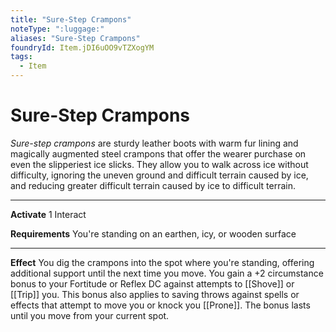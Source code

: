 ```yaml
---
title: "Sure-Step Crampons"
noteType: ":luggage:"
aliases: "Sure-Step Crampons"
foundryId: Item.jDI6uOO9vTZXogYM
tags:
  - Item
---
```


# Sure-Step Crampons

_Sure-step crampons_ are sturdy leather boots with warm fur lining and magically augmented steel crampons that offer the wearer purchase on even the slipperiest ice slicks. They allow you to walk across ice without difficulty, ignoring the uneven ground and difficult terrain caused by ice, and reducing greater difficult terrain caused by ice to difficult terrain.

* * *

**Activate** 1 Interact

**Requirements** You're standing on an earthen, icy, or wooden surface

* * *

**Effect** You dig the crampons into the spot where you're standing, offering additional support until the next time you move. You gain a +2 circumstance bonus to your Fortitude or Reflex DC against attempts to [[Shove]] or [[Trip]] you. This bonus also applies to saving throws against spells or effects that attempt to move you or knock you [[Prone]]. The bonus lasts until you move from your current spot.
